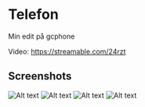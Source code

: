 # Telefon
Min edit på gcphone


Video: https://streamable.com/24rzt


<h2>Screenshots</h2>

![Alt text](https://i.imgur.com/th6rGKR.jpg?raw=true "Swish")
![Alt text](https://i.imgur.com/IKb96dU.jpg?raw=true "Twitter Dark Mode")
![Alt text](https://i.imgur.com/utuTRc1.jpg?raw=true "Ladda upp bild på twitter flödet")
![Alt text](https://i.imgur.com/5tc07QD.jpg?raw=true "Design")
